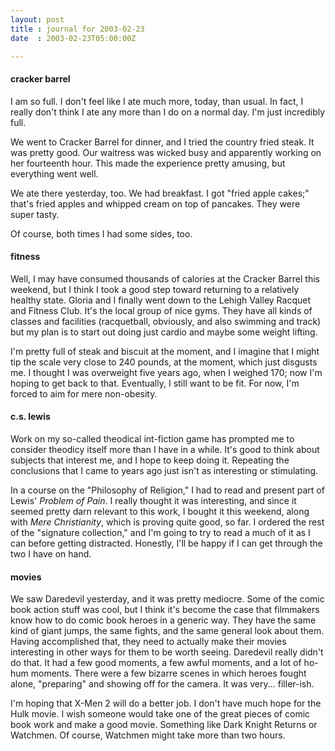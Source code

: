 ```yaml
---
layout: post
title : journal for 2003-02-23
date  : 2003-02-23T05:00:00Z

---
```

<h4>cracker barrel</h4>I am so full.  I don't feel like I ate much more, today, than usual.  In fact, I really don't think I ate any more than I do on a normal day.  I'm just incredibly full.

We went to Cracker Barrel for dinner, and I tried the country fried steak.  It was pretty good.  Our waitress was wicked busy and apparently working on her fourteenth hour.  This made the experience pretty amusing, but everything went well.

We ate there yesterday, too.  We had breakfast.  I got "fried apple cakes;" that's fried apples and whipped cream on top of pancakes.  They were super tasty.

Of course, both times I had some sides, too.<h4>fitness</h4>Well, I may have consumed thousands of calories at the Cracker Barrel this weekend, but I think I took a good step toward returning to a relatively healthy state.  Gloria and I finally went down to the Lehigh Valley Racquet and Fitness Club.  It's the local group of nice gyms.  They have all kinds of classes and facilities (racquetball, obviously, and also swimming and track) but my plan is to start out doing just cardio and maybe some weight lifting.

I'm pretty full of steak and biscuit at the moment, and I imagine that I might tip the scale very close to 240 pounds, at the moment, which just disgusts me. I thought I was overweight five years ago, when I weighed 170;  now I'm hoping to get back to that.  Eventually, I still want to be fit.  For now, I'm forced to aim for mere non-obesity.<h4>c.s. lewis</h4>Work on my so-called theodical int-fiction game has prompted me to consider theodicy itself more than I have in a while.  It's good to think about subjects that interest me, and I hope to keep doing it.  Repeating the conclusions that I came to years ago just isn't as interesting or stimulating.

In a course on the "Philosophy of Religion," I had to read and present part of Lewis' <cite class='book'>Problem of Pain</cite>.  I really thought it was interesting, and since it seemed pretty darn relevant to this work, I bought it this weekend, along with <cite class='book'>Mere Christianity</cite>, which is proving quite good, so far.  I ordered the rest of the "signature collection," and I'm going to try to read a much of it as I can before getting distracted. Honestly, I'll be happy if I can get through the two I have on hand.<h4>movies</h4>We saw Daredevil yesterday, and it was pretty mediocre.  Some of the comic book action stuff was cool, but I think it's become the case that filmmakers know how to do comic book heroes in a generic way.  They have the same kind of giant jumps, the same fights, and the same general look about them.  Having accomplished that, they need to actually make their movies interesting in other ways for them to be worth seeing.  Daredevil really didn't do that.  It had a few good moments, a few awful moments, and a lot of ho-hum moments.  There were a few bizarre scenes in which heroes fought alone, "preparing" and showing off for the camera.  It was very... filler-ish.

I'm hoping that X-Men 2 will do a better job.  I don't have much hope for the Hulk movie.  I wish someone would take one of the great pieces of comic book work and make a good movie.  Something like Dark Knight Returns or Watchmen. Of course, Watchmen might take more than two hours.

